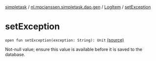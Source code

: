 [simpletask](../../index.md) / [nl.mpcjanssen.simpletask.dao.gen](../index.md) / [LogItem](index.md) / [setException](.)

# setException

`open fun setException(exception: String): Unit` [(source)](https://github.com/mpcjanssen/simpletask-android/blob/master/src/main/java/nl/mpcjanssen/simpletask/dao/gen/LogItem.java#L91)

Not-null value; ensure this value is available before it is saved to the database.

